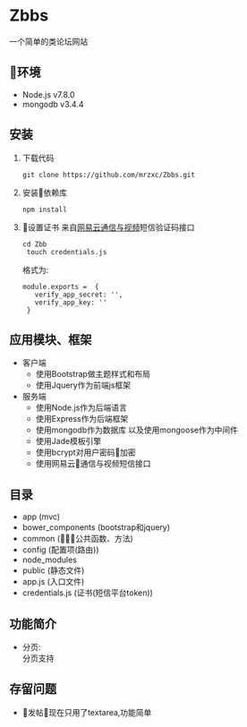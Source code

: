 # Zbbs 
一个简单的类论坛网站 
## 环境 
- Node.js v7.8.0 
- mongodb v3.4.4
## 安装 
1. 下载代码  
    <pre><code>git clone https://github.com/mrzxc/Zbbs.git</code></pre>
2. 安装依赖库 
    <pre><code>npm install</pre></code>
3. 设置证书 来自[网易云通信与视频](http://netease.im/)短信验证码接口
    <pre><code>cd Zbb  
    touch credentials.js </pre></code>
    格式为: 
    <pre><code>module.exports =  {
      verify_app_secret: '',
      verify_app_key: ''
    }</pre></code>
    
## 应用模块、框架 
- 客户端 
  - 使用Bootstrap做主题样式和布局 
  - 使用Jquery作为前端js框架  
- 服务端 
  - 使用Node.js作为后端语言 
  - 使用Express作为后端框架 
  - 使用mongodb作为数据库 以及使用mongoose作为中间件
  - 使用Jade模板引擎 
  - 使用bcrypt对用户密码加密 
  - 使用网易云通信与视频短信接口  
## 目录 
- app (mvc) 
- bower_components (bootstrap和jquery)
- common (公共函数、方法) 
- config (配置项(路由))
- node_modules
- public (静态文件) 
- app.js (入口文件) 
- credentials.js (证书(短信平台token)) 

## 功能简介 
- 分页:  
 分页支持
## 存留问题 
- 发帖现在只用了textarea,功能简单
